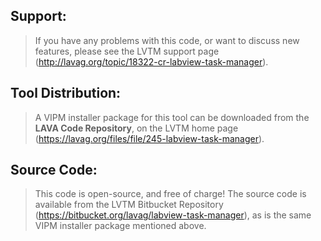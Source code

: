 ## Support:
> If you have any problems with this code, or want to discuss new features, please see the LVTM support page (http://lavag.org/topic/18322-cr-labview-task-manager).  
  
  
## Tool Distribution:
> A VIPM installer package for this tool can be downloaded from the **LAVA Code Repository**, on the LVTM home page (https://lavag.org/files/file/245-labview-task-manager).  
  
  
## Source Code:
> This code is open-source, and free of charge!  The source code is available from the LVTM Bitbucket Repository (https://bitbucket.org/lavag/labview-task-manager), as is the same VIPM installer package mentioned above.
